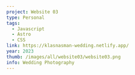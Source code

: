 ```yaml
---
project: Website 03
type: Personal
tags:
  - Javascript
  - Astro
  - CSS
link: https://klasnasman-wedding.netlify.app/
year: 2023
thumb: /images/all/website03/website03.png
info: Wedding Photography
---
```

